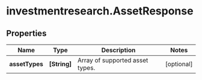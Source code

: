 # investmentresearch.AssetResponse

## Properties

Name | Type | Description | Notes
------------ | ------------- | ------------- | -------------
**assetTypes** | **[String]** | Array of supported asset types. | [optional] 


